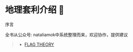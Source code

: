 # 地理套利介绍 🚩

序言

全书从公众号: nataliamok中系统整理而来，欢迎协作，提供建议

> * [FLAG THEORY](/https://geoarbitrage.gitbook.io/drafting/)
